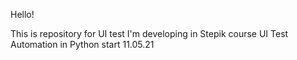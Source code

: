 Hello!

This is repository for UI test I'm developing in Stepik course
UI Test Automation in Python
start 11.05.21
